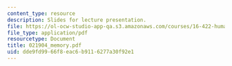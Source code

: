 ```yaml
---
content_type: resource
description: Slides for lecture presentation.
file: https://ol-ocw-studio-app-qa.s3.amazonaws.com/courses/16-422-human-supervisory-control-of-automated-systems-spring-2004/dde9fd9966f8eac6b9116277a30f92e1_021904_memory.pdf
file_type: application/pdf
resourcetype: Document
title: 021904_memory.pdf
uid: dde9fd99-66f8-eac6-b911-6277a30f92e1
---
```

